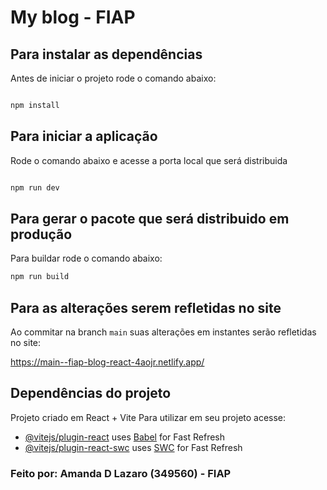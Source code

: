 # My blog - FIAP

## Para instalar as dependências

Antes de iniciar o projeto rode o comando abaixo:

```bash

npm install

```

## Para iniciar a aplicação

Rode o comando abaixo e acesse a porta local que será distribuida

```bash

npm run dev

```

## Para gerar o pacote que será distribuido em produção

Para buildar rode o comando abaixo:

```bash
npm run build
```


## Para as alterações serem refletidas no site
Ao commitar na branch ```main``` suas alterações em instantes serão refletidas no site: 

https://main--fiap-blog-react-4aojr.netlify.app/


## Dependências do projeto
Projeto criado em React + Vite
Para utilizar em seu projeto acesse: 

- [@vitejs/plugin-react](https://github.com/vitejs/vite-plugin-react/blob/main/packages/plugin-react/README.md) uses [Babel](https://babeljs.io/) for Fast Refresh
- [@vitejs/plugin-react-swc](https://github.com/vitejs/vite-plugin-react-swc) uses [SWC](https://swc.rs/) for Fast Refresh



### Feito por: Amanda D Lazaro (349560) - FIAP 